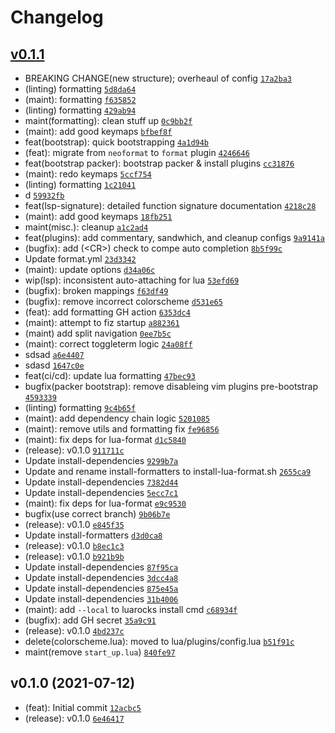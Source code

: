 # Changelog

## [v0.1.1](https://github.com/vladdoster/neovim-configuration/compare/v0.1.0...v0.1.1)

- BREAKING CHANGE(new structure); overheaul of config [`17a2ba3`](https://github.com/vladdoster/neovim-configuration/commit/17a2ba3abb12d07dfd1727cff609078ee7e485d3)
- (linting) formatting [`5d8da64`](https://github.com/vladdoster/neovim-configuration/commit/5d8da64728bc331bc3e0cac04588feeec1d2c3e5)
- (maint): formatting [`f635852`](https://github.com/vladdoster/neovim-configuration/commit/f635852395560916eaf543ca71d7cd865900e946)
- (linting) formatting [`429ab94`](https://github.com/vladdoster/neovim-configuration/commit/429ab9479f4aba1b6414dcfee2dc215e52264638)
- maint(formatting): clean stuff up [`0c9bb2f`](https://github.com/vladdoster/neovim-configuration/commit/0c9bb2f1ba4dabdc54541c2201f331cd6e626e6f)
- (maint): add good keymaps [`bfbef8f`](https://github.com/vladdoster/neovim-configuration/commit/bfbef8f35d6085d6007ab0613feb20271bd4b8c7)
- feat(bootstrap): quick bootstrapping [`4a1d94b`](https://github.com/vladdoster/neovim-configuration/commit/4a1d94b1468c380d51c21cde24230a481cb3db8a)
- (feat): migrate from `neoformat` to `format` plugin [`4246646`](https://github.com/vladdoster/neovim-configuration/commit/424664671f7d02b6f9a3d3fb2bb3c8448a333632)
- feat(bootstrap packer): bootstrap packer & install plugins [`cc31876`](https://github.com/vladdoster/neovim-configuration/commit/cc318768f72eb10cda9aabe9fc068dcb8ce61d56)
- (maint): redo keymaps [`5ccf754`](https://github.com/vladdoster/neovim-configuration/commit/5ccf754f90d1e30f772fffa528f60c666bfd05cb)
- (linting) formatting [`1c21041`](https://github.com/vladdoster/neovim-configuration/commit/1c2104161ae3ae53b8f60785a1fabfdacb3333fc)
- d [`59932fb`](https://github.com/vladdoster/neovim-configuration/commit/59932fb391d43d584df801ee7dfad11082cc3410)
- feat(lsp-signature): detailed function signature documentation [`4218c28`](https://github.com/vladdoster/neovim-configuration/commit/4218c28134a620d04eb4ce2ba85454c3d2abe0c0)
- (maint): add good keymaps [`18fb251`](https://github.com/vladdoster/neovim-configuration/commit/18fb251f708aef2a6859d1fbf01fe3c4974b9bfe)
- maint(misc.): cleanup [`a1c2ad4`](https://github.com/vladdoster/neovim-configuration/commit/a1c2ad463e0119e87db5d651c1fbe854169c8b62)
- feat(plugins): add commentary, sandwhich, and cleanup configs [`9a9141a`](https://github.com/vladdoster/neovim-configuration/commit/9a9141a5961ba0d81b0bf1ea130bd0e8ffdd16e6)
- (bugfix): add (&lt;CR&gt;) check to compe auto completion [`8b5f99c`](https://github.com/vladdoster/neovim-configuration/commit/8b5f99c5ddbfee6900c3013651c0f10fe792d713)
- Update format.yml [`23d3342`](https://github.com/vladdoster/neovim-configuration/commit/23d33424711fb2cef2fc9d31c6ce922ecebda07d)
- (maint): update options [`d34a06c`](https://github.com/vladdoster/neovim-configuration/commit/d34a06ce79ad7461f3088eb18bfb66dd1be40f9f)
- wip(lsp): inconsistent auto-attaching for lua [`53efd69`](https://github.com/vladdoster/neovim-configuration/commit/53efd694427c41236e8236f069a3478cf247b2dd)
- (bugfix): broken mappings [`f63df49`](https://github.com/vladdoster/neovim-configuration/commit/f63df49e3cc046b78c4e0267cb584d8e2810b5be)
- (bugfix): remove incorrect colorscheme [`d531e65`](https://github.com/vladdoster/neovim-configuration/commit/d531e65ec0dd345b10a5627dcf3a74b6dbdee49a)
- (feat): add formatting GH action [`6353dc4`](https://github.com/vladdoster/neovim-configuration/commit/6353dc45d36ec92e0c9988defd311dd783586a5d)
- (maint): attempt to fiz startup [`a882361`](https://github.com/vladdoster/neovim-configuration/commit/a882361c0694832a2a13985a867b6905b8edfbd0)
- (maint) add split navigation [`0ee7b5c`](https://github.com/vladdoster/neovim-configuration/commit/0ee7b5c9cc7d12fddd7c5ec2cc1675b99c2de3cf)
- (maint): correct toggleterm logic [`24a08ff`](https://github.com/vladdoster/neovim-configuration/commit/24a08ffa46c019074db3be7a20308eb12d32870a)
- sdsad [`a6e4407`](https://github.com/vladdoster/neovim-configuration/commit/a6e4407f6880c192adfe3e0f1bb847226a313016)
- sdasd [`1647c0e`](https://github.com/vladdoster/neovim-configuration/commit/1647c0e2c78f633cc135ad5ed4d8e5c9870bbae4)
- feat(ci/cd): update lua formatting [`47bec93`](https://github.com/vladdoster/neovim-configuration/commit/47bec93a4ee32fe3c438769c028daccbb293bc57)
- bugfix(packer bootstrap): remove disableing vim plugins pre-bootstrap [`4593339`](https://github.com/vladdoster/neovim-configuration/commit/45933393881ac0de66d1b316643b5432fce7ca8c)
- (linting) formatting [`9c4b65f`](https://github.com/vladdoster/neovim-configuration/commit/9c4b65fd4f805a937de0c8276dea0eec771420fd)
- (maint): add dependency chain logic [`5201085`](https://github.com/vladdoster/neovim-configuration/commit/520108576c6bb614a8c089dbbdef0f482a3542f3)
- (maint): remove utils and formatting fix [`fe96856`](https://github.com/vladdoster/neovim-configuration/commit/fe9685605a7e816787a69ce5e797c5101ac6ec56)
- (maint): fix deps for lua-format [`d1c5840`](https://github.com/vladdoster/neovim-configuration/commit/d1c58408b3e74467ddb722cfe26cebc43165864e)
- (release): v0.1.0 [`911711c`](https://github.com/vladdoster/neovim-configuration/commit/911711c0d8862d3ab17935787aecc2b40386e4c2)
- Update install-dependencies [`9299b7a`](https://github.com/vladdoster/neovim-configuration/commit/9299b7a714bcd70c434eda5e0faee1b9c9a87b02)
- Update and rename install-formatters to install-lua-format.sh [`2655ca9`](https://github.com/vladdoster/neovim-configuration/commit/2655ca964da933d706a78a188cd9ea9f3aefeb4a)
- Update install-dependencies [`7382d44`](https://github.com/vladdoster/neovim-configuration/commit/7382d44a69e3f8ebf888e08afb08edb8a3e1c512)
- Update install-dependencies [`5ecc7c1`](https://github.com/vladdoster/neovim-configuration/commit/5ecc7c1c818351b2e93bde7b5317225b5a4c11bb)
- (maint): fix deps for lua-format [`e9c9530`](https://github.com/vladdoster/neovim-configuration/commit/e9c9530806f6e3a0eaf4bfadc226d31a92bfe9ba)
- bugfix(use correct branch) [`9b06b7e`](https://github.com/vladdoster/neovim-configuration/commit/9b06b7ef9dfe218540884f7b20e447e4cfad235f)
- (release): v0.1.0 [`e845f35`](https://github.com/vladdoster/neovim-configuration/commit/e845f350a5fd2b1ccfbca21ce8631c0715d1a36a)
- Update install-formatters [`d3d0ca8`](https://github.com/vladdoster/neovim-configuration/commit/d3d0ca879901a4ac0aa8136602e1ef844dfe8f5b)
- (release): v0.1.0 [`b8ec1c3`](https://github.com/vladdoster/neovim-configuration/commit/b8ec1c3c58b7dc65fa0801933ff20be66cf5dd49)
- (release): v0.1.0 [`b921b9b`](https://github.com/vladdoster/neovim-configuration/commit/b921b9b671aeb5f72797091cdf880e8775b5842c)
- Update install-dependencies [`87f95ca`](https://github.com/vladdoster/neovim-configuration/commit/87f95ca953e489dd49fbbffabf99313139fd715b)
- Update install-dependencies [`3dcc4a8`](https://github.com/vladdoster/neovim-configuration/commit/3dcc4a82367827841c6a12d64dd7ecb5c43ab418)
- Update install-dependencies [`875e45a`](https://github.com/vladdoster/neovim-configuration/commit/875e45a65d513558f793b2f4102ae05bf91973b8)
- Update install-dependencies [`31b4006`](https://github.com/vladdoster/neovim-configuration/commit/31b400619919a880476150d14d62cd8ddd19fd21)
- (maint): add `--local` to luarocks install cmd [`c68934f`](https://github.com/vladdoster/neovim-configuration/commit/c68934f7d9f04439c6b2ceeabe32beac61ee7272)
- (bugfix): add GH secret [`35a9c91`](https://github.com/vladdoster/neovim-configuration/commit/35a9c91aa5db8fa3189f88779b73ff82680943b2)
- (release): v0.1.0 [`4bd237c`](https://github.com/vladdoster/neovim-configuration/commit/4bd237c6b34c362483c6a1e08081da34187c8092)
- delete(colorscheme.lua): moved to lua/plugins/config.lua [`b51f91c`](https://github.com/vladdoster/neovim-configuration/commit/b51f91c483a010b84259207573f7b9601e5cafbb)
- maint(remove `start_up.lua`) [`840fe97`](https://github.com/vladdoster/neovim-configuration/commit/840fe97f9dfd2a037fc295df2fb4f4e6c5519932)

## v0.1.0 (2021-07-12)

- (feat): Initial commit [`12acbc5`](https://github.com/vladdoster/neovim-configuration/commit/12acbc580e180e72f4effee01a286f5bd0a8584a)
- (release): v0.1.0 [`6e46417`](https://github.com/vladdoster/neovim-configuration/commit/6e4641760eb6576e22e5aaadb11b79699377b9f0)
